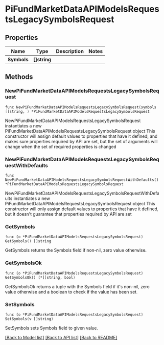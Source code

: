 # PiFundMarketDataAPIModelsRequestsLegacySymbolsRequest

## Properties

Name | Type | Description | Notes
------------ | ------------- | ------------- | -------------
**Symbols** | **[]string** |  | 

## Methods

### NewPiFundMarketDataAPIModelsRequestsLegacySymbolsRequest

`func NewPiFundMarketDataAPIModelsRequestsLegacySymbolsRequest(symbols []string, ) *PiFundMarketDataAPIModelsRequestsLegacySymbolsRequest`

NewPiFundMarketDataAPIModelsRequestsLegacySymbolsRequest instantiates a new PiFundMarketDataAPIModelsRequestsLegacySymbolsRequest object
This constructor will assign default values to properties that have it defined,
and makes sure properties required by API are set, but the set of arguments
will change when the set of required properties is changed

### NewPiFundMarketDataAPIModelsRequestsLegacySymbolsRequestWithDefaults

`func NewPiFundMarketDataAPIModelsRequestsLegacySymbolsRequestWithDefaults() *PiFundMarketDataAPIModelsRequestsLegacySymbolsRequest`

NewPiFundMarketDataAPIModelsRequestsLegacySymbolsRequestWithDefaults instantiates a new PiFundMarketDataAPIModelsRequestsLegacySymbolsRequest object
This constructor will only assign default values to properties that have it defined,
but it doesn't guarantee that properties required by API are set

### GetSymbols

`func (o *PiFundMarketDataAPIModelsRequestsLegacySymbolsRequest) GetSymbols() []string`

GetSymbols returns the Symbols field if non-nil, zero value otherwise.

### GetSymbolsOk

`func (o *PiFundMarketDataAPIModelsRequestsLegacySymbolsRequest) GetSymbolsOk() (*[]string, bool)`

GetSymbolsOk returns a tuple with the Symbols field if it's non-nil, zero value otherwise
and a boolean to check if the value has been set.

### SetSymbols

`func (o *PiFundMarketDataAPIModelsRequestsLegacySymbolsRequest) SetSymbols(v []string)`

SetSymbols sets Symbols field to given value.



[[Back to Model list]](../README.md#documentation-for-models) [[Back to API list]](../README.md#documentation-for-api-endpoints) [[Back to README]](../README.md)


